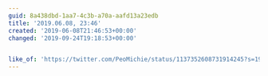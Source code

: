 ```yaml
---
guid: 8a438dbd-1aa7-4c3b-a70a-aafd13a23edb
title: '2019.06.08, 23:46'
created: '2019-06-08T21:46:53+00:00'
changed: '2019-09-24T19:18:53+00:00'


like_of: 'https://twitter.com/PeoMichie/status/1137352608731914245?s=19'
---
```


